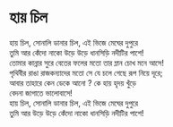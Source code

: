 # হায় চিল

হায় চিল, সোনালি ডানার চিল, এই ভিজে মেঘের দুপুরে  
তুমি আর কেঁদো নাকো উড়ে উড়ে ধানসিড়ি নদীটির পাশে!  
তোমার কান্নার সুরে বেতের ফলের মতো তার ম্লান চোখ মনে আসে!  
পৃথিবীর রাঙা রাজকন্যাদের মতো সে যে চলে গেছে রূপ নিয়ে দূরে;  
আবার তাহারে কেন ডেকে আনো ? কে হায় হৃদয় খুঁড়ে  
বেদনা জাগাতে ভালোবাসে!  
হায় চিল, সোনালি ডানার চিল, এই ভিজে মেঘের দুপুরে  
তুমি আর উড়ে উড়ে কেঁদো নাকো ধানসিড়ি নদীটির পাশে!

